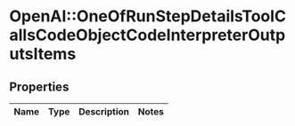 # OpenAI::OneOfRunStepDetailsToolCallsCodeObjectCodeInterpreterOutputsItems

## Properties
Name | Type | Description | Notes
------------ | ------------- | ------------- | -------------

